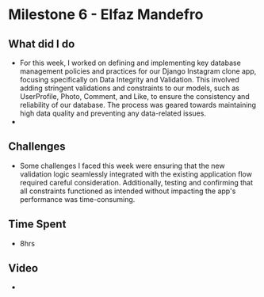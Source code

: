 # Milestone 6 - Elfaz Mandefro
## What did I do
- For this week, I worked on defining and implementing key database management policies and practices for our Django Instagram clone app, focusing specifically on Data Integrity and Validation. This involved adding stringent validations and constraints to our models, such as UserProfile, Photo, Comment, and Like, to ensure the consistency and reliability of our database. The process was geared towards maintaining high data quality and preventing any data-related issues.
- 

## Challenges
- Some challenges I faced this week were ensuring that the new validation logic seamlessly integrated with the existing application flow required careful consideration. Additionally, testing and confirming that all constraints functioned as intended without impacting the app's performance was time-consuming.

## Time Spent

- 8hrs

## Video 

- 
